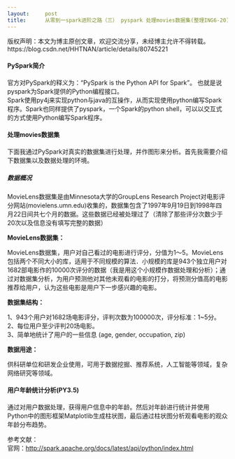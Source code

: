 ```yaml
---
layout:     post
title:      从零到一spark进阶之路（三） pyspark 处理movies数据集(整理ING6-20)
---
```

<div id="article_content" class="article_content clearfix csdn-tracking-statistics" data-pid="blog" data-mod="popu_307" data-dsm="post">
								<div class="article-copyright">
					版权声明：本文为博主原创文章，欢迎交流分享，未经博主允许不得转载。					https://blog.csdn.net/HHTNAN/article/details/80745221				</div>
								            <div id="content_views" class="markdown_views prism-atom-one-dark">
							<!-- flowchart 箭头图标 勿删 -->
							<svg xmlns="http://www.w3.org/2000/svg" style="display: none;"><path stroke-linecap="round" d="M5,0 0,2.5 5,5z" id="raphael-marker-block" style="-webkit-tap-highlight-color: rgba(0, 0, 0, 0);"></path></svg>
							<h4 id="pyspark简介">PySpark简介</h4>

<p>官方对PySpark的释义为：“PySpark is the Python API for Spark”。 也就是说pyspark为Spark提供的Python编程接口。 <br>
Spark使用py4j来实现python与java的互操作，从而实现使用python编写Spark程序。Spark也同样提供了pyspark，一个Spark的python shell，可以以交互式的方式使用Python编写Spark程序。 </p>



<h4 id="处理movies数据集">处理movies数据集</h4>

<p>下面我通过PySpark对真实的数据集进行处理，并作图形来分析。首先我需要介绍下数据集以及数据处理的环境。</p>



<h5 id="数据概况">数据概况</h5>

<p>MovieLens数据集是由Minnesota大学的GroupLens Research Project对电影评分网站(movielens.umn.edu)收集的，数据集包含了1997年9月19日到1998年四月22日间共七个月的数据。这些数据已经被处理过了（清除了那些评分次数少于20次以及信息没有填写完整的数据）</p>

<p><strong>MovieLens数据集：</strong></p>

<p>MovieLens数据集，用户对自己看过的电影进行评分，分值为1～5。MovieLens包括两个不同大小的库，适用于不同规模的算法．小规模的库是943个独立用户对1682部电影作的10000次评分的数据（我是用这个小规模作数据处理和分析）；通过对数据集分析，为用户预测他对其他未观看的电影的打分，将预测分值高的电影推荐给用户，认为这些电影是用户下一步感兴趣的电影。</p>

<p><strong>数据集结构：</strong></p>

<p>1、943个用户对1682场电影评分，评判次数为100000次，评分标准：1~5分。 <br>
2、每位用户至少评判20场电影。 <br>
3、简单地统计了用户的一些信息 (age, gender, occupation, zip)</p>

<p><strong>数据用途：</strong></p>

<p>供科研单位和研发企业使用，可用于数据挖掘、推荐系统，人工智能等领域，复杂网络研究等领域。</p>



<h4 id="用户年龄统计分析py35">用户年龄统计分析(PY3.5)</h4>

<p>通过对用户数据处理，获得用户信息中的年龄。然后对年龄进行统计并使用Python中的图形框架Matplotlib生成柱状图，最后通过柱状图分析观看电影的观众年龄分布趋势。</p>

<p>参考文献： <br>
官网：<a href="http://spark.apache.org/docs/latest/api/python/index.html" rel="nofollow">http://spark.apache.org/docs/latest/api/python/index.html</a></p>            </div>
						<link href="https://csdnimg.cn/release/phoenix/mdeditor/markdown_views-9e5741c4b9.css" rel="stylesheet">
                </div>